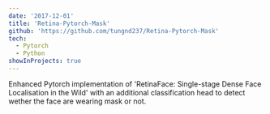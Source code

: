 ```yaml
---
date: '2017-12-01'
title: 'Retina-Pytorch-Mask'
github: 'https://github.com/tungnd237/Retina-Pytorch-Mask'
tech:
  - Pytorch
  - Python
showInProjects: true
---
```


Enhanced Pytorch implementation of 'RetinaFace: Single-stage Dense Face Localisation in the Wild' with an additional classification head to detect wether the face are wearing mask or not.
